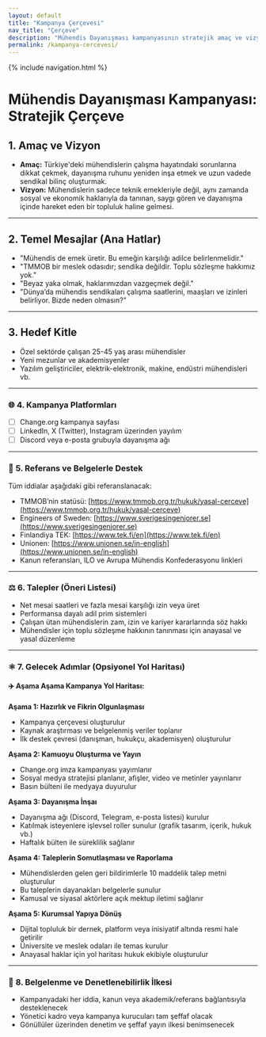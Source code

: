 ```yaml
---
layout: default
title: "Kampanya Çerçevesi"
nav_title: "Çerçeve"
description: "Mühendis Dayanışması kampanyasının stratejik amaç ve vizyonu"
permalink: /kampanya-cercevesi/
---
```


{% include navigation.html %}

# <i class="fas fa-bullseye"></i> Mühendis Dayanışması Kampanyası: Stratejik Çerçeve

## <i class="fas fa-rocket"></i> 1. Amaç ve Vizyon

- **Amaç:** Türkiye'deki mühendislerin çalışma hayatındaki sorunlarına dikkat çekmek, dayanışma ruhunu yeniden inşa etmek ve uzun vadede sendikal bilinç oluşturmak.
- **Vizyon:** Mühendislerin sadece teknik emekleriyle değil, aynı zamanda sosyal ve ekonomik haklarıyla da tanınan, saygı gören ve dayanışma içinde hareket eden bir topluluk haline gelmesi.

---

## <i class="fas fa-bullhorn"></i> 2. Temel Mesajlar (Ana Hatlar)

- "Mühendis de emek üretir. Bu emeğin karşılığı adilce belirlenmelidir."
- "TMMOB bir meslek odasıdır; sendika değildir. Toplu sözleşme hakkımız yok."
- "Beyaz yaka olmak, haklarımızdan vazgeçmek değil."
- "Dünya’da mühendis sendikaları çalışma saatlerini, maaşları ve izinleri belirliyor. Bizde neden olmasın?"

---

## <i class="fas fa-users"></i> 3. Hedef Kitle

- Özel sektörde çalışan 25-45 yaş arası mühendisler
- Yeni mezunlar ve akademisyenler
- Yazılım geliştiriciler, elektrik-elektronik, makine, endüstri mühendisleri vb.

---

### 🌐 **4. Kampanya Platformları**

- [ ] Change.org kampanya sayfası
- [ ] LinkedIn, X (Twitter), Instagram üzerinden yayılım
- [ ] Discord veya e-posta grubuyla dayanışma ağı

---

### 🔗 **5. Referans ve Belgelerle Destek**

Tüm iddialar aşağıdaki gibi referanslanacak:
- TMMOB’nin statüsü: [https://www.tmmob.org.tr/hukuk/yasal-cerceve](https://www.tmmob.org.tr/hukuk/yasal-cerceve)
- Engineers of Sweden: [https://www.sverigesingenjorer.se](https://www.sverigesingenjorer.se)
- Finlandiya TEK: [https://www.tek.fi/en](https://www.tek.fi/en)
- Unionen: [https://www.unionen.se/in-english](https://www.unionen.se/in-english)
- Kanun referansları, ILO ve Avrupa Mühendis Konfederasyonu linkleri

---

### ⚖️ **6. Talepler (Öneri Listesi)**

- Net mesai saatleri ve fazla mesai karşılığı izin veya üret
- Performansa dayalı adil prim sistemleri
- Çalışan ütan mühendislerin zam, izin ve kariyer kararlarında söz hakkı
- Mühendisler için toplu sözleşme hakkının tanınması için anayasal ve yasal düzenleme

---

### ⚛️ **7. Gelecek Adımlar (Opsiyonel Yol Haritası)**

#### ✈️ Aşama Aşama Kampanya Yol Haritası:

**Aşama 1: Hazırlık ve Fikrin Olgunlaşması**
- Kampanya çerçevesi oluşturulur
- Kaynak araştırması ve belgelenmiş veriler toplanır
- İlk destek çevresi (danışman, hukukçu, akademisyen) oluşturulur

**Aşama 2: Kamuoyu Oluşturma ve Yayın**
- Change.org imza kampanyası yayımlanır
- Sosyal medya stratejisi planlanır, afişler, video ve metinler yayınlanır
- Basın bülteni ile medyaya duyurulur

**Aşama 3: Dayanışma İnşaı**
- Dayanışma ağı (Discord, Telegram, e-posta listesi) kurulur
- Katılmak isteyenlere işlevsel roller sunulur (grafik tasarım, içerik, hukuk vb.)
- Haftalık bülten ile süreklilik sağlanır

**Aşama 4: Taleplerin Somutlaşması ve Raporlama**
- Mühendislerden gelen geri bildirimlerle 10 maddelik talep metni oluşturulur
- Bu taleplerin dayanakları belgelerle sunulur
- Kamusal ve siyasal aktörlere açık mektup iletimi sağlanır

**Aşama 5: Kurumsal Yapıya Dönüş**
- Dijital topluluk bir dernek, platform veya inisiyatif altında resmi hale getirilir
- Üniversite ve meslek odaları ile temas kurulur
- Anayasal haklar için yol haritası hukuk ekibiyle oluşturulur

---

### 📑 **8. Belgelenme ve Denetlenebilirlik İlkesi**

- Kampanyadaki her iddia, kanun veya akademik/referans bağlantısıyla desteklenecek
- Yönetici kadro veya kampanya kurucuları tam şeffaf olacak
- Gönüllüler üzerinden denetim ve şeffaf yayın ilkesi benimsenecek

